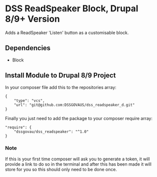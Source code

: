 # DSS ReadSpeaker Block, Drupal 8/9+ Version
Adds a ReadSpeaker 'Listen' button as a customisable block.

## Dependencies
* Block

## Install Module to Drupal 8/9 Project
In your composer file add this to the repositories array:


```
{
    "type": "vcs",
    "url": "git@github.com:DSSGOVAUS/dss_readspeaker_d.git"
}
```

Finally you just need to add the package to your composer require array:

```
"require": { 
    "dssgovau/dss_readspeaker": "^1.0" 
}
```

### Note

If this is your first time composer will ask you to generate a token, it will provide a link to do so in the terminal and after this has been made it will store for you so this should only need to be done once.
